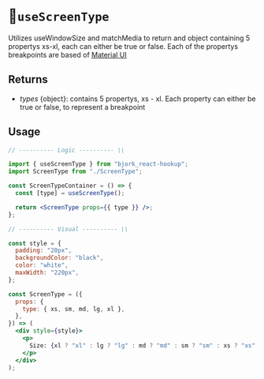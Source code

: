 # 🤏`useScreenType`

Utilizes useWindowSize and matchMedia to return and object containing 5 propertys xs-xl, each can either be true or false. Each of the propertys breakpoints are based of [Material UI](https://material-ui.com/customization/breakpoints/)

## Returns

- _types_ {object}: contains 5 propertys, xs - xl. Each property can either be true or false, to represent a breakpoint

## Usage
```jsx
// ---------- Logic ---------- \\

import { useScreenType } from "bjork_react-hookup";
import ScreenType from "./ScreenType";

const ScreenTypeContainer = () => {
  const [type] = useScreenType();

  return <ScreenType props={{ type }} />;
};

// ---------- Visual ---------- \\

const style = {
  padding: "20px",
  backgroundColor: "black",
  color: "white",
  maxWidth: "220px",
};

const ScreenType = ({
  props: {
    type: { xs, sm, md, lg, xl },
  },
}) => (
  <div style={style}>
    <p>
      Size: {xl ? "xl" : lg ? "lg" : md ? "md" : sm ? "sm" : xs ? "xs" : ""}
    </p>
  </div>
);
```
